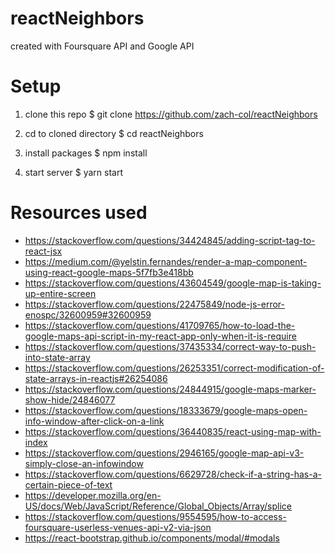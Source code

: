 # reactNeighbors

created with Foursquare API and Google API

# Setup

1. clone this repo $ git clone https://github.com/zach-col/reactNeighbors

2. cd to cloned directory $ cd reactNeighbors

3. install packages $ npm install

4. start server $ yarn start

# Resources used
- https://stackoverflow.com/questions/34424845/adding-script-tag-to-react-jsx
- https://medium.com/@yelstin.fernandes/render-a-map-component-using-react-google-maps-5f7fb3e418bb
- https://stackoverflow.com/questions/43604549/google-map-is-taking-up-entire-screen
- https://stackoverflow.com/questions/22475849/node-js-error-enospc/32600959#32600959
- https://stackoverflow.com/questions/41709765/how-to-load-the-google-maps-api-script-in-my-react-app-only-when-it-is-require
- https://stackoverflow.com/questions/37435334/correct-way-to-push-into-state-array
- https://stackoverflow.com/questions/26253351/correct-modification-of-state-arrays-in-reactjs#26254086
- https://stackoverflow.com/questions/24844915/google-maps-marker-show-hide/24846077
- https://stackoverflow.com/questions/18333679/google-maps-open-info-window-after-click-on-a-link
- https://stackoverflow.com/questions/36440835/react-using-map-with-index
- https://stackoverflow.com/questions/2946165/google-map-api-v3-simply-close-an-infowindow
- https://stackoverflow.com/questions/6629728/check-if-a-string-has-a-certain-piece-of-text
- https://developer.mozilla.org/en-US/docs/Web/JavaScript/Reference/Global_Objects/Array/splice
- https://stackoverflow.com/questions/9554595/how-to-access-foursquare-userless-venues-api-v2-via-json
- https://react-bootstrap.github.io/components/modal/#modals